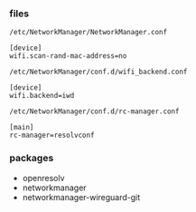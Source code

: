 ### files
`/etc/NetworkManager/NetworkManager.conf`

    [device]
    wifi.scan-rand-mac-address=no

`/etc/NetworkManager/conf.d/wifi_backend.conf`

    [device]
    wifi.backend=iwd

`/etc/NetworkManager/conf.d/rc-manager.conf`

    [main]
    rc-manager=resolvconf

### packages

  - openresolv
  - networkmanager
  - networkmanager-wireguard-git
